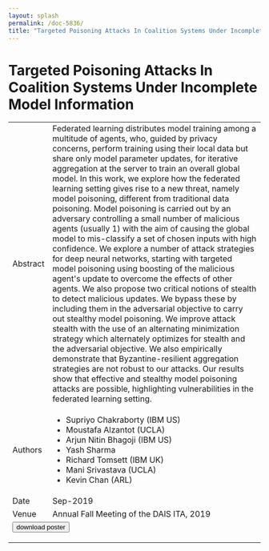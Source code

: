 ```yaml
---
layout: splash
permalink: /doc-5836/
title: "Targeted Poisoning Attacks In Coalition Systems Under Incomplete Model Information"
---
```


# Targeted Poisoning Attacks In Coalition Systems Under Incomplete Model Information

<table>
    <tbody>
    <tr>
        <td>Abstract</td>
        <td>Federated learning distributes model training among a multitude of agents, who, guided by privacy concerns, perform training using their local data but share only model parameter updates, for iterative aggregation at the server to train an overall global model. In this work, we explore how the federated learning setting gives rise to a new threat, namely model poisoning, different from traditional data poisoning. Model poisoning is carried out by an adversary controlling a small number of malicious agents (usually 1) with the aim of causing the global model to mis-classify a set of chosen inputs with high confidence. We explore a number of attack strategies for deep neural networks, starting with targeted model poisoning using boosting of the malicious agent's update to overcome the effects of other agents. We also propose two critical notions of stealth to detect malicious updates. We bypass these by including them in the adversarial objective to carry out stealthy model poisoning. We improve attack stealth with the use of an alternating minimization strategy which alternately optimizes for stealth and the adversarial objective. We also empirically demonstrate that Byzantine-resilient aggregation strategies are not robust to our attacks. Our results show that effective and stealthy model poisoning attacks are possible, highlighting vulnerabilities in the federated learning setting.</td>
    </tr>
    <tr>
        <td>Authors</td>
        <td>
            <ul>
                <li>Supriyo Chakraborty (IBM US)</li>
                <li>Moustafa Alzantot (UCLA)</li>
                <li>Arjun Nitin Bhagoji (IBM US)</li>
                <li>Yash Sharma</li>
                <li>Richard Tomsett (IBM UK)</li>
                <li>Mani Srivastava (UCLA)</li>
                <li>Kevin Chan (ARL)</li>
            </ul>
        </td>
    </tr>
    <tr>
        <td>Date</td>
        <td>Sep-2019</td>
    </tr>
    <tr>
        <td>Venue</td>
        <td>Annual Fall Meeting of the DAIS ITA, 2019</td>
    </tr>
        <tr>
            <td colspan="2">
                <form method="get" action="https://dais-ita.org/sites/default/files/3979_poster.pdf">
                    <button type="submit">download poster</button>
                </form>
            </td>
        </tr>
    </tbody>
</table>
